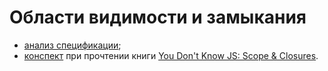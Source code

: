 # Области видимости и замыкания

- [анализ спецификации](./by-specification.md);
- [конспект](./kyle_simpson_vision.md) при прочтении книги [You Don't Know JS: Scope & Closures](https://www.amazon.com/gp/product/1449335586/ref=dbs_a_def_rwt_bibl_vppi_i8).  
